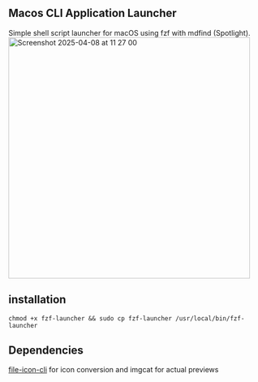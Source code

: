 ## Macos CLI Application Launcher
Simple shell script launcher for macOS using fzf with mdfind (Spotlight).
<img width="476" alt="Screenshot 2025-04-08 at 11 27 00" src="https://github.com/user-attachments/assets/350892d7-e8aa-4857-9318-0218e8245401" />

## installation
```
chmod +x fzf-launcher && sudo cp fzf-launcher /usr/local/bin/fzf-launcher
```
## Dependencies
[file-icon-cli](https://github.com/sindresorhus/file-icon-cli) for icon conversion and imgcat for actual previews

